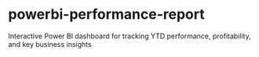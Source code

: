 # powerbi-performance-report
Interactive Power BI dashboard for tracking YTD performance, profitability, and key business insights
